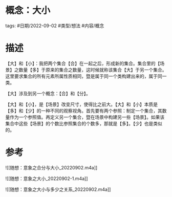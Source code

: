 # 概念：大小



tags: #日期/2022-09-02 #类型/想法 #内容/概念 


# 描述

【大】和【小】：我把两个集合【合】在一起之后，形成新的集合。集合里的【场景】之数量【多】于原来的集合之数量，这时候就称该集合【大】于另一个集合。这里要求集合的所有元素所属性质相同，暨是属于同一个类构建出来的，属于同一类。

【大】涉及到另一个概念：【合】和【分】。

【大】和【小】，是【场景】改变尺寸，使得比之前大。【大】和【小】本质是【多】和【少】的一种不同的观察视角。首先要有两个参照：制定一个集合，其数量作为一个参照值。再定义另一个集合，暨在场景中构建另一些【场景】。如果该集合中这些【场景】的个数比参照集合的个数多，那就是【多】。【少】也是类似的。



# 参考


![[随想：意象之合分与大小_20220902.m4a]]

![[随想：意象之大小_20220902-1.m4a]]

![[随想：意象之大小与多少之关系_20220902.m4a]]
